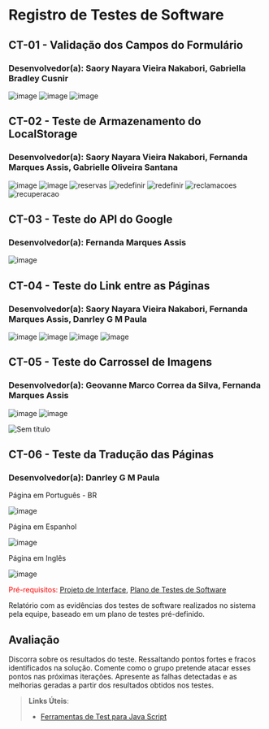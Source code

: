 # Registro de Testes de Software
## CT-01 - Validação dos Campos do Formulário
### Desenvolvedor(a): Saory Nayara Vieira Nakabori, Gabriella Bradley Cusnir

![image](https://user-images.githubusercontent.com/97962041/204152804-1706e032-a76a-4e70-8c9f-20bf4d42b5d0.png)
![image](https://user-images.githubusercontent.com/97962041/204152845-c1622116-a165-4623-9262-82c9119075ff.png)
![image](https://user-images.githubusercontent.com/97962041/204176097-50df892e-2a88-40c2-9cfc-da2c74fcd04f.png)



## CT-02 - Teste de Armazenamento do LocalStorage
### Desenvolvedor(a): Saory Nayara Vieira Nakabori, Fernanda Marques Assis, Gabrielle Oliveira Santana
![image](https://user-images.githubusercontent.com/97962041/204152914-b7c1992b-5951-4b91-9d3f-c6074af9b91c.png)
![image](https://user-images.githubusercontent.com/97962041/204152956-a435cb83-cb00-40d5-94dd-1a5dbe239ee3.png)
![reservas](https://user-images.githubusercontent.com/95951195/204157798-dc108c72-8a38-48fb-aa10-60bb924e2f3a.png)
![redefinir](https://user-images.githubusercontent.com/95951195/204158642-d567377c-f5f4-4e5d-af54-1e9c0054b9ea.png)
![redefinir](https://user-images.githubusercontent.com/95951195/204158720-90691034-1134-4cad-890b-1d7445787062.png)
![reclamacoes](https://user-images.githubusercontent.com/95951195/204159651-ee3bfd3c-6284-496d-999a-763eb0293e07.png)
![recuperacao](https://user-images.githubusercontent.com/95951195/204160009-85997448-eeff-4587-a698-cbcc1c4b46a8.png)



## CT-03 - Teste do API do Google
### Desenvolvedor(a): Fernanda Marques Assis
![image](https://user-images.githubusercontent.com/97962041/204153039-28155cd4-7219-41f1-95d8-9eaf3a115c0d.png)



## CT-04 - Teste do Link entre as Páginas
### Desenvolvedor(a): Saory Nayara Vieira Nakabori, Fernanda Marques Assis, Danrley G M Paula
![image](https://user-images.githubusercontent.com/97962041/204153102-7669af2f-9946-40eb-82bd-f3437fec1ddd.png)
![image](https://user-images.githubusercontent.com/97962041/204153085-4c5f642f-9b53-4da6-8bf8-b687ad8cc5e0.png)
![image](https://user-images.githubusercontent.com/97962041/204161005-1034616e-bd5f-4a54-9682-dd480acfd789.png)
![image](https://user-images.githubusercontent.com/97962041/204161022-dd0e0566-fcdf-43c5-9045-c224da572a27.png)



## CT-05 - Teste do Carrossel de Imagens
### Desenvolvedor(a): Geovanne Marco Correa da Silva, Fernanda Marques Assis

![image](https://user-images.githubusercontent.com/97962041/200980326-657edb0d-0e1d-43be-bb4b-090f16d04220.png)
![image](https://user-images.githubusercontent.com/97962041/200980768-d5d1c7a3-0dc3-45ac-8dbc-80df25a64db2.png)

![Sem título](https://user-images.githubusercontent.com/114536934/204181090-f83f5257-321b-49fb-85b7-600dcf0880a1.jpg)







## CT-06 -  Teste da Tradução das Páginas
### Desenvolvedor(a): Danrley G M Paula

Página em Português - BR

![image](https://user-images.githubusercontent.com/112135999/204163196-8a49bcf7-5203-47b6-a27a-5f1daecf9ade.png)

Página em Espanhol 

![image](https://user-images.githubusercontent.com/112135999/204163287-d4912000-73e6-48f1-8523-493f820bc3dd.png)

Página em Inglês 

![image](https://user-images.githubusercontent.com/112135999/204163966-9ff2e256-6cef-4d26-9e29-9bbaa556021e.png)





<span style="color:red">Pré-requisitos: <a href="3-Projeto de Interface.md"> Projeto de Interface</a></span>, <a href="8-Plano de Testes de Software.md"> Plano de Testes de Software</a>

Relatório com as evidências dos testes de software realizados no sistema pela equipe, baseado em um plano de testes pré-definido.

## Avaliação

Discorra sobre os resultados do teste. Ressaltando pontos fortes e fracos identificados na solução. Comente como o grupo pretende atacar esses pontos nas próximas iterações. Apresente as falhas detectadas e as melhorias geradas a partir dos resultados obtidos nos testes.

> **Links Úteis**:
> - [Ferramentas de Test para Java Script](https://geekflare.com/javascript-unit-testing/)
